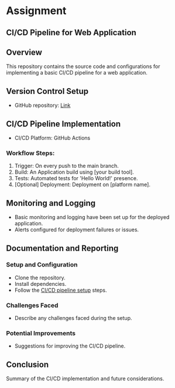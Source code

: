# Assignment

## CI/CD Pipeline for Web Application

## Overview

This repository contains the source code and configurations for implementing a basic CI/CD pipeline for a web application.

## Version Control Setup

- GitHub repository: [Link](https://github.com/Balajiavinash/Assignment)

## CI/CD Pipeline Implementation

- CI/CD Platform: GitHub Actions

### Workflow Steps:

1. Trigger: On every push to the main branch.
2. Build: An Application build using [your build tool].
3. Tests: Automated tests for 'Hello World!' presence.
4. [Optional] Deployment: Deployment on [platform name].

## Monitoring and Logging

- Basic monitoring and logging have been set up for the deployed application.
- Alerts configured for deployment failures or issues.

## Documentation and Reporting

### Setup and Configuration

- Clone the repository.
- Install dependencies.
- Follow the [CI/CD pipeline setup](.github/workflows/main.yml) steps.

### Challenges Faced

- Describe any challenges faced during the setup.

### Potential Improvements
- Suggestions for improving the CI/CD pipeline.

## Conclusion
Summary of the CI/CD implementation and future considerations.
